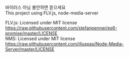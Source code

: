 바이러스 아님 불안하면 뜯으세요  
This project using FLV.js, node-media-server  
  
FLV.js: Licensed under MIT license https://raw.githubusercontent.com/stefanpenner/es6-promise/master/LICENSE  
NMS: Licensed under MIT license https://raw.githubusercontent.com/illuspas/Node-Media-Server/master/LICENSE  
